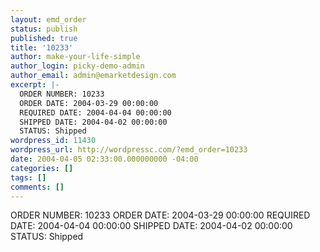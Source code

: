 ```yaml
---
layout: emd_order
status: publish
published: true
title: '10233'
author: make-your-life-simple
author_login: picky-demo-admin
author_email: admin@emarketdesign.com
excerpt: |-
  ORDER NUMBER: 10233
  ORDER DATE: 2004-03-29 00:00:00
  REQUIRED DATE: 2004-04-04 00:00:00
  SHIPPED DATE: 2004-04-02 00:00:00
  STATUS: Shipped
wordpress_id: 11430
wordpress_url: http://wordpressc.com/?emd_order=10233
date: 2004-04-05 02:33:00.000000000 -04:00
categories: []
tags: []
comments: []
---
```

ORDER NUMBER: 10233
ORDER DATE: 2004-03-29 00:00:00
REQUIRED DATE: 2004-04-04 00:00:00
SHIPPED DATE: 2004-04-02 00:00:00
STATUS: Shipped

